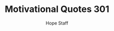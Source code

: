 ---
image: /assets/img/mq/mq_301_rogers.png
title: Motivational Quotes 301
categories:
  - Motivational Quotes
author: Hope Staff
notes: Motivational Quotes 301
embed: >-
  EMBED_GOES_HERE
transcript: >-
  SOME LINES OF TEXT START HERE
---